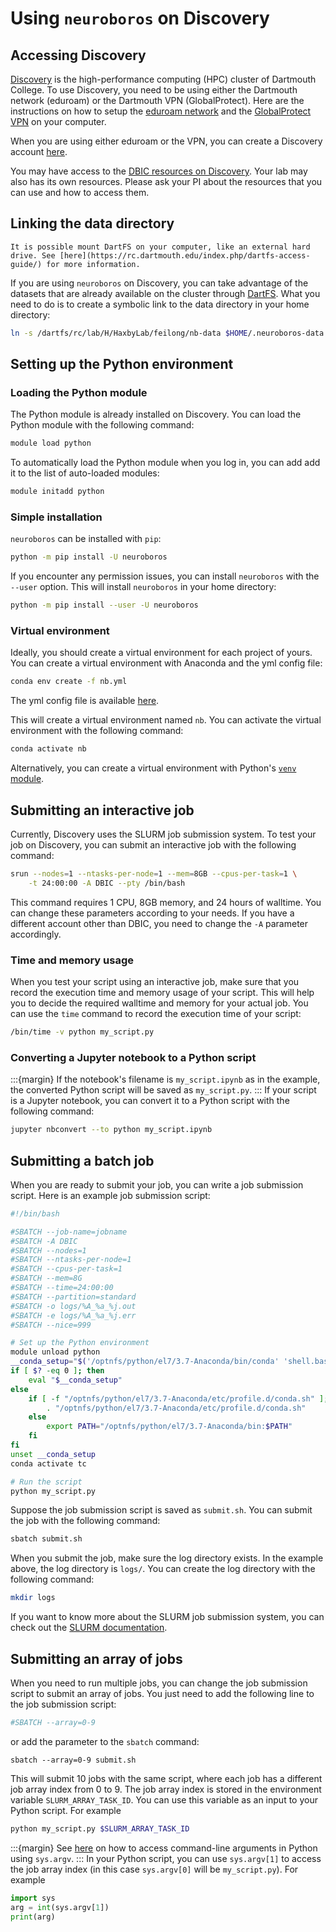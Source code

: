 # Using `neuroboros` on Discovery

## Accessing Discovery

[Discovery](https://rc.dartmouth.edu/index.php/discovery-overview/) is the high-performance computing (HPC) cluster of Dartmouth College. 
To use Discovery, you need to be using either the Dartmouth network (eduroam) or the Dartmouth VPN (GlobalProtect).
Here are the instructions on how to setup the [eduroam network](https://services.dartmouth.edu/TDClient/1806/Portal/KB/ArticleDet?ID=64684) and the [GlobalProtect VPN](https://services.dartmouth.edu/TDClient/1806/Portal/KB/ArticleDet?ID=72395) on your computer.

When you are using either eduroam or the VPN, you can create a Discovery account [here](https://dashboard.dartmouth.edu/research/hpc_account).

You may have access to the [DBIC resources on Discovery](https://www.dartmouth.edu/dbic/research_infrastructure/discovery.html). Your lab may also has its own resources. Please ask your PI about the resources that you can use and how to access them.

## Linking the data directory

```{margin}
It is possible mount DartFS on your computer, like an external hard drive. See [here](https://rc.dartmouth.edu/index.php/dartfs-access-guide/) for more information.
```

If you are using `neuroboros` on Discovery, you can take advantage of the datasets that are already available on the cluster through [DartFS](https://rc.dartmouth.edu/index.php/draft/data-storage-dartfs/). What you need to do is to create a symbolic link to the data directory in your home directory:

```bash
ln -s /dartfs/rc/lab/H/HaxbyLab/feilong/nb-data $HOME/.neuroboros-data
```

## Setting up the Python environment

### Loading the Python module
The Python module is already installed on Discovery. You can load the Python module with the following command:
```bash
module load python
```

To automatically load the Python module when you log in, you can add add it to the list of auto-loaded modules:
```bash
module initadd python
```

### Simple installation

`neuroboros` can be installed with `pip`:
```bash
python -m pip install -U neuroboros
```

If you encounter any permission issues, you can install `neuroboros` with the `--user` option. This will install `neuroboros` in your home directory:
```bash
python -m pip install --user -U neuroboros
```

### Virtual environment

Ideally, you should create a virtual environment for each project of yours. You can create a virtual environment with Anaconda and the yml config file:
```bash
conda env create -f nb.yml
```

The yml config file is available [here](nb.yml).

This will create a virtual environment named `nb`. You can activate the virtual environment with the following command:
```bash
conda activate nb
```

Alternatively, you can create a virtual environment with Python's [`venv` module](https://docs.python.org/3/library/venv.html).

## Submitting an interactive job

Currently, Discovery uses the SLURM job submission system. To test your job on Discovery, you can submit an interactive job with the following command:
```bash
srun --nodes=1 --ntasks-per-node=1 --mem=8GB --cpus-per-task=1 \
    -t 24:00:00 -A DBIC --pty /bin/bash
```

This command requires 1 CPU, 8GB memory, and 24 hours of walltime. You can change these parameters according to your needs.
If you have a different account other than DBIC, you need to change the `-A` parameter accordingly.

### Time and memory usage

When you test your script using an interactive job, make sure that you record the execution time and memory usage of your script. This will help you to decide the required walltime and memory for your actual job. You can use the `time` command to record the execution time of your script:
```bash
/bin/time -v python my_script.py
```

### Converting a Jupyter notebook to a Python script

:::{margin}
If the notebook's filename is `my_script.ipynb` as in the example, the converted Python script will be saved as `my_script.py`.
:::
If your script is a Jupyter notebook, you can convert it to a Python script with the following command:
```bash
jupyter nbconvert --to python my_script.ipynb
```

## Submitting a batch job

When you are ready to submit your job, you can write a job submission script. Here is an example job submission script:

```bash
#!/bin/bash

#SBATCH --job-name=jobname
#SBATCH -A DBIC
#SBATCH --nodes=1
#SBATCH --ntasks-per-node=1
#SBATCH --cpus-per-task=1
#SBATCH --mem=8G
#SBATCH --time=24:00:00
#SBATCH --partition=standard
#SBATCH -o logs/%A_%a_%j.out
#SBATCH -e logs/%A_%a_%j.err
#SBATCH --nice=999

# Set up the Python environment
module unload python
__conda_setup="$('/optnfs/python/el7/3.7-Anaconda/bin/conda' 'shell.bash' 'hook' 2> /dev/null)"
if [ $? -eq 0 ]; then
    eval "$__conda_setup"
else
    if [ -f "/optnfs/python/el7/3.7-Anaconda/etc/profile.d/conda.sh" ]; then
        . "/optnfs/python/el7/3.7-Anaconda/etc/profile.d/conda.sh"
    else
        export PATH="/optnfs/python/el7/3.7-Anaconda/bin:$PATH"
    fi
fi
unset __conda_setup
conda activate tc

# Run the script
python my_script.py
```

Suppose the job submission script is saved as `submit.sh`. You can submit the job with the following command:
```bash
sbatch submit.sh
```

When you submit the job, make sure the log directory exists. In the example above, the log directory is `logs/`. You can create the log directory with the following command:
```bash
mkdir logs
```

If you want to know more about the SLURM job submission system, you can check out the [SLURM documentation](https://slurm.schedmd.com/documentation.html).

## Submitting an array of jobs

When you need to run multiple jobs, you can change the job submission script to submit an array of jobs. You just need to add the following line to the job submission script:
```bash
#SBATCH --array=0-9
```
or add the parameter to the `sbatch` command:
```
sbatch --array=0-9 submit.sh
```

This will submit 10 jobs with the same script, where each job has a different job array index from 0 to 9. The job array index is stored in the environment variable `SLURM_ARRAY_TASK_ID`. You can use this variable as an input to your Python script. For example
```bash
python my_script.py $SLURM_ARRAY_TASK_ID
```

:::{margin}
See [here](https://docs.python.org/3/library/sys.html#sys.argv) on how to access command-line arguments in Python using `sys.argv`.
:::
In your Python script, you can use `sys.argv[1]` to access the job array index (in this case `sys.argv[0]` will be `my_script.py`). For example
```python
import sys
arg = int(sys.argv[1])
print(arg)
```
